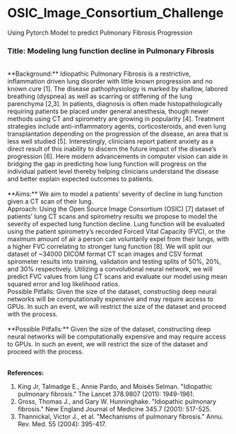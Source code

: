 # OSIC_Image_Consortium_Challenge
Using Pytorch Model to predict Pulmonary Fibrosis Progression


### Title: Modeling lung function decline in Pulmonary Fibrosis <br>
<br>
**Background:** Idiopathic Pulmonary Fibrosis is a restrictive, inflammation driven lung disorder with little known progression and no known cure [1]. The disease pathophysiology is marked by shallow, labored breathing (dyspnea) as well as scarring or stiffening of the lung parenchyma [2,3]. In patients, diagnosis is often made histopathologically requiring patients be placed under general anesthesia, though newer methods using CT and spirometry are growing in popularity [4]. Treatment strategies include anti-inflammatory agents, corticosteroids, and even lung transplantation depending on the progression of the disease, an area that is less well studied [5]. Interestingly, clinicians report patient anxiety as a direct result of this inability to discern the future impact of the disease’s progression [6]. Here modern advancements in computer vision can aide in bridging the gap in predicting how lung function will progress on the individual patient level thereby helping clinicians understand the disease and better explain expected outcomes to patients. <br>
<br>
**Aims:** We aim to model a patients’ severity of decline in lung function given a CT scan of their lung. <br>
Approach: Using the Open Source Image Consortium (OSIC) [7] dataset of patients’ lung CT scans and spirometry results we propose to model the severity of expected lung function decline. Lung function will be evaluated using the patient spirometry’s recorded Forced Vital Capacity (FVC), or the maximum amount of air a person can voluntarily expel from their lungs, with a higher FVC correlating to stronger lung function [8]. We will split our dataset of ~34000 DICOM format CT scan images and CSV format spirometer results into training, validation and testing splits of 50%, 20%, and 30% respectively. Utilizing a convolutional neural network, we will predict FVC values from lung CT scans and evaluate our model using mean squared error and log likelihood ratios. <br>
Possible Pitfalls: Given the size of the dataset, constructing deep neural networks will be computationally expensive and may require access to GPUs. In such an event, we will restrict the size of the dataset and proceed with the process. <br>
<br>
**Possible Pitfalls:** Given the size of the dataset, constructing deep neural networks will be computationally expensive and may require access to GPUs. In such an event, we will restrict the size of the dataset and proceed with the process. <br>

<br>

**References:** <br>
1.	King Jr, Talmadge E., Annie Pardo, and Moisés Selman. "Idiopathic pulmonary fibrosis." The Lancet 378.9807 (2011): 1949-1961.
2.	Gross, Thomas J., and Gary W. Hunninghake. "Idiopathic pulmonary fibrosis." New England Journal of Medicine 345.7 (2001): 517-525.
3.	Thannickal, Victor J., et al. "Mechanisms of pulmonary fibrosis." Annu. Rev. Med. 55 (2004): 395-417.
